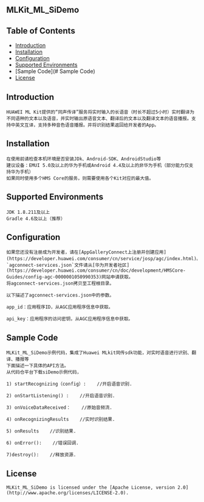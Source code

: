 ## MLKit_ML_SiDemo


## Table of Contents

 * [Introduction](#introduction)
 * [Installation](#installation)
 * [Configuration ](#configuration )
 * [Supported Environments](#supported-environments)
 * [Sample Code](# Sample Code)
 * [License](#license)
 
 
## Introduction
    HUAWEI ML Kit提供的“同声传译”服务将实时输入的长语音（时长不超过5小时）实时翻译为不同语种的文本以及语音，并实时输出原语音文本、翻译后的文本以及翻译文本的语音播报。支持中英文互译，支持多种音色语音播报。并将识别结果返回给开发者的App。

## Installation
	在使用前请检查本机环境是否安装JDk、Android-SDK、AndroidStudio等
	建议设备：EMUI 5.0及以上的华为手机或Android 4.4及以上的非华为手机（部分能力仅支持华为手机）
	如果同时使用多个HMS Core的服务，则需要使用各个Kit对应的最大值。

    
## Supported Environments
	JDK 1.8.211及以上
	Gradle 4.6及以上（推荐）
	
## Configuration
    如果您还没有注册成为开发者，请在[AppGalleryConnect上注册并创建应用](https://developer.huawei.com/consumer/cn/service/josp/agc/index.html)。
    `agconnect-services.json`文件请从[华为开发者社区](https://developer.huawei.com/consumer/cn/doc/development/HMSCore-Guides/config-agc-0000001050990353)网站申请获取。
    将agconnect-services.json拷贝至工程根目录。

	以下描述了agconnect-services.json中的参数。

	app_id：应用程序ID，从AGC应用程序信息中获取。

	api_key：应用程序的访问密钥，从AGC应用程序信息中获取。



## Sample Code
    MLKit_ML_SiDemo示例代码，集成了Huawei MLkit同传sdk功能，对实时语音进行识别、翻译、播报等
    下面描述一下具体的API方法。
	从代码仓平台下载siDemo示例代码，

    1) startRecognizing（config）:    //开启语音识别.

    2) onStartListening() :    //开启语音识别.

	3) onVoiceDataReceived：    //原始音频流.

	4) onRecognizingResults    //实时识别结果.

	5) onResults    //识别结果.

	6) onError():    //错误回调.

	7)destroy():    //释放资源.



##  License
    MLKit_ML_SiDemo is licensed under the [Apache License, version 2.0](http://www.apache.org/licenses/LICENSE-2.0).



